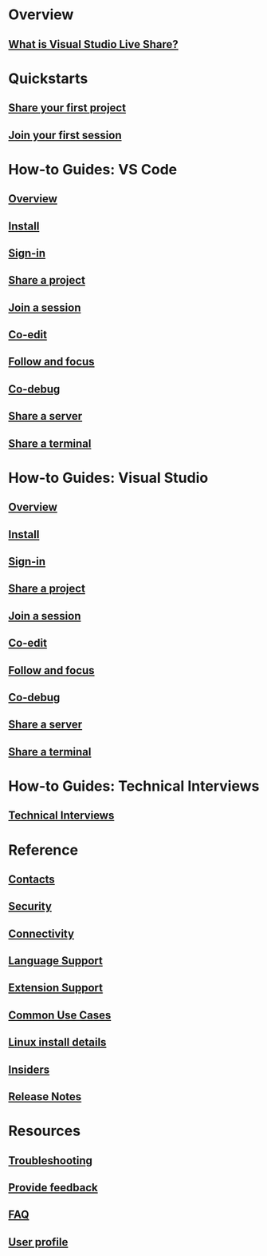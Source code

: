 <!-- markdownlint-disable MD022 MD025 -->
# Overview
## [What is Visual Studio Live Share?](index.md)
# Quickstarts
## [Share your first project](quickstart/share.md)
## [Join your first session](quickstart/join.md)
# How-to Guides: VS Code
## [Overview](use/vscode.md)
## [Install](use/vscode.md#installation)
## [Sign-in](use/vscode.md#sign-in)
## [Share a project](use/vscode.md#share-a-project)
## [Join a session](use/vscode.md#join-a-collaboration-session)
## [Co-edit](use/vscode.md#co-editing)
## [Follow and focus](use/vscode.md#following)
## [Co-debug](use/vscode.md#co-debugging)
## [Share a server](use/vscode.md#share-a-server)
## [Share a terminal](use/vscode.md#share-a-terminal)
# How-to Guides: Visual Studio
## [Overview](use/vs.md)
## [Install](use/vs.md#installation)
## [Sign-in](use/vs.md#sign-in)
## [Share a project](use/vs.md#share-a-project)
## [Join a session](use/vs.md#join-a-collaboration-session)
## [Co-edit](use/vs.md#co-editing)
## [Follow and focus](use/vs.md#following)
## [Co-debug](use/vs.md#co-debugging)
## [Share a server](use/vs.md#share-a-server)
## [Share a terminal](use/vs.md#share-a-terminal)
# How-to Guides: Technical Interviews
## [Technical Interviews](use/technical-interviews.md)
# Reference
## [Contacts](reference/presence.md)
## [Security](reference/security.md)
## [Connectivity](reference/connectivity.md)
## [Language Support](reference/platform-support.md)
## [Extension Support](reference/extensions.md)
## [Common Use Cases](reference/use-cases.md)

## [Linux install details](reference/linux.md)
## [Insiders](reference/insiders.md)
## [Release Notes](https://aka.ms/vsls-releases)
# Resources
## [Troubleshooting](troubleshooting.md)
## [Provide feedback](support.md)
## [FAQ](faq.md)
## [User profile](user-profile.md)
